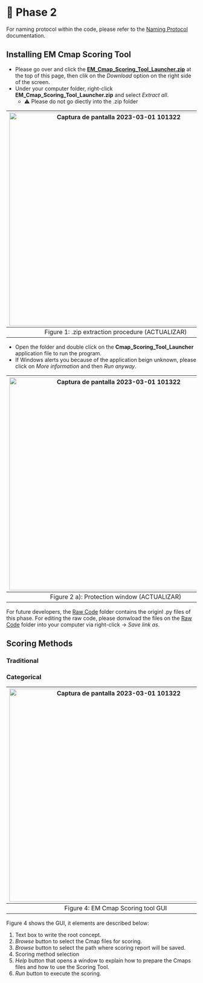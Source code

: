 # :file_folder: Phase 2
For naming protocol within the code, please refer to the [Naming Protocol](https://github.com/RMejiaE/EM-Cmap-Scoring-Tool/blob/main/Phase%201/Naming%20Protocol.md) documentation.
## Installing EM Cmap Scoring Tool
- Please go over and click the [**EM_Cmap_Scoring_Tool_Launcher.zip**](https://github.com/RMejiaE/EM-Cmap-Scoring-Tool/blob/main/Phase%201/EM_Cmap_Scoring_Tool_Launcher.zip) at the top of this page, then clik on the *Download* option on the right side of the screen.
- Under your computer folder, right-click **EM_Cmap_Scoring_Tool_Launcher.zip** and select *Extract all*.
  - :warning: Please do not go diectly into the .zip folder
  
| <img width="563" alt="Captura de pantalla 2023-03-01 101322" src="https://user-images.githubusercontent.com/78668372/223776969-f07bc721-ec6c-4edc-beee-e0263be39050.png"> |
| :-: |
| Figure 1: .zip extraction procedure (ACTUALIZAR) |

- Open the folder and double click on the **Cmap_Scoring_Tool_Launcher** application file to run the program.
- If Windows alerts you because of the application beign unknown, please click on *More information* and then *Run anyway*.

| <img width="563" alt="Captura de pantalla 2023-03-01 101322" src="https://user-images.githubusercontent.com/78668372/224074516-2b689602-805b-48e7-affd-0149b474207b.png"> | <img width="563" alt="Captura de pantalla 2023-03-01 101322" src="https://user-images.githubusercontent.com/78668372/224074782-b8429dd4-adbf-4614-b538-6eea69e693db.png"> | 
| :-: | :-: |
| Figure 2 a): Protection window (ACTUALIZAR) | Figure 2 b)): Running the application (ACTUALIZAR) |

For future developers, the [Raw Code](https://github.com/RMejiaE/EM-Cmap-Scoring-Tool/tree/main/Phase%201/Raw%20Code) folder contains the originl .py files of this phase. For editing the raw code, please donwload the files on the [Raw Code](https://github.com/RMejiaE/EM-Cmap-Scoring-Tool/tree/main/Phase%201/Raw%20Code) folder into your computer via right-click -> *Save link as*.

## Scoring Methods 

### Traditional

### Categorical

| <img width="563" alt="Captura de pantalla 2023-03-01 101322" src="https://user-images.githubusercontent.com/78668372/222183073-9f7afbb2-b3eb-47f7-8aef-485e7764fb37.png"> |
| :-: |
| Figure 4: EM Cmap Scoring tool GUI |

Figure 4 shows the GUI, it elements are described below: 

1. Text box to write the root concept.
2. *Browse* button to select the Cmap files for scoring.
3. *Browse* button to select the path where scoring report will be saved.
4. Scoring method selection
5. *Help* button that opens a window to explain how to prepare the Cmaps files and how to use the Scoring Tool.
6. *Run* button to execute the scoring.


